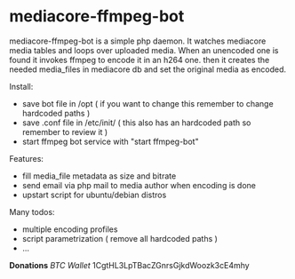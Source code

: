 mediacore-ffmpeg-bot
====================

mediacore-ffmpeg-bot is a simple php daemon. It watches mediacore media tables and loops over uploaded media.
When an unencoded one is found it invokes ffmpeg to encode it in an h264 one. then it creates the needed media_files
in mediacore db and set the original media as encoded.

Install:
* save bot file in /opt ( if you want to change this remember to change hardcoded paths )
* save .conf file in /etc/init/ ( this also has an hardcoded path so remember to review it )
* start ffmpeg bot service with "start ffmpeg-bot"


Features:
* fill media_file metadata as size and bitrate
* send email via php mail to media author when encoding is done
* upstart script for ubuntu/debian distros

Many todos:
* multiple encoding profiles
* script parametrization ( remove all hardcoded paths )
* ...

**Donations** *BTC Wallet* 1CgtHL3LpTBacZGnrsGjkdWoozk3cE4mhy
